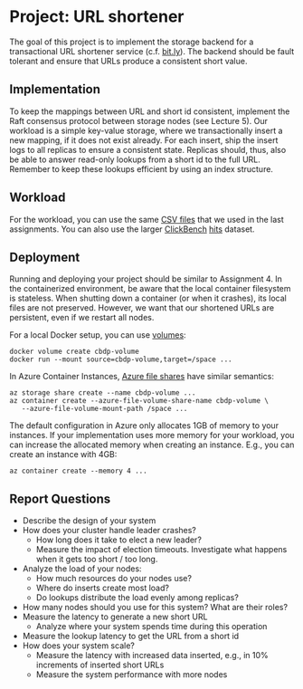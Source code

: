 # Project: URL shortener

The goal of this project is to implement the storage backend for a transactional URL shortener service (c.f. [bit.ly](https://bit.ly)).
The backend should be fault tolerant and ensure that URLs produce a consistent short value.

## Implementation

To keep the mappings between URL and short id consistent, implement the Raft consensus protocol between storage nodes (see Lecture 5).
Our workload is a simple key-value storage, where we transactionally insert a new mapping, if it does not exist already.
For each insert, ship the insert logs to all replicas to ensure a consistent state.
Replicas should, thus, also be able to answer read-only lookups from a short id to the full URL.
Remember to keep these lookups efficient by using an index structure.

## Workload

For the workload, you can use the same [CSV files](https://db.in.tum.de/teaching/ws2324/clouddataprocessing/data/filelist.csv) 
that we used in the last assignments.
You can also use the larger [ClickBench](https://github.com/ClickHouse/ClickBench) [hits](https://datasets.clickhouse.com/hits_compatible/hits.tsv.gz) dataset.

## Deployment

Running and deploying your project should be similar to Assignment 4.
In the containerized environment, be aware that the local container filesystem is stateless.
When shutting down a container (or when it crashes), its local files are not preserved.
However, we want that our shortened URLs are persistent, even if we restart all nodes.

For a local Docker setup, you can use [volumes](https://docs.docker.com/storage/volumes/):
```
docker volume create cbdp-volume
docker run --mount source=cbdp-volume,target=/space ...
```

In Azure Container Instances, [Azure file shares](https://learn.microsoft.com/en-us/azure/container-instances/container-instances-volume-azure-files) have similar semantics:
```
az storage share create --name cbdp-volume ...
az container create --azure-file-volume-share-name cbdp-volume \
   --azure-file-volume-mount-path /space ...
```

The default configuration in Azure only allocates 1GB of memory to your instances.
If your implementation uses more memory for your workload, you can increase the allocated memory when creating an instance.
E.g., you can create an instance with 4GB:
```
az container create --memory 4 ...
```

## Report Questions

* Describe the design of your system
* How does your cluster handle leader crashes?
   * How long does it take to elect a new leader?
   * Measure the impact of election timeouts. Investigate what happens when it gets too short / too long.
* Analyze the load of your nodes:
   * How much resources do your nodes use?
   * Where do inserts create most load?
   * Do lookups distribute the load evenly among replicas?
* How many nodes should you use for this system? What are their roles?
* Measure the latency to generate a new short URL
   * Analyze where your system spends time during this operation
* Measure the lookup latency to get the URL from a short id
* How does your system scale?
   * Measure the latency with increased data inserted, e.g., in 10% increments of inserted short URLs
   * Measure the system performance with more nodes
